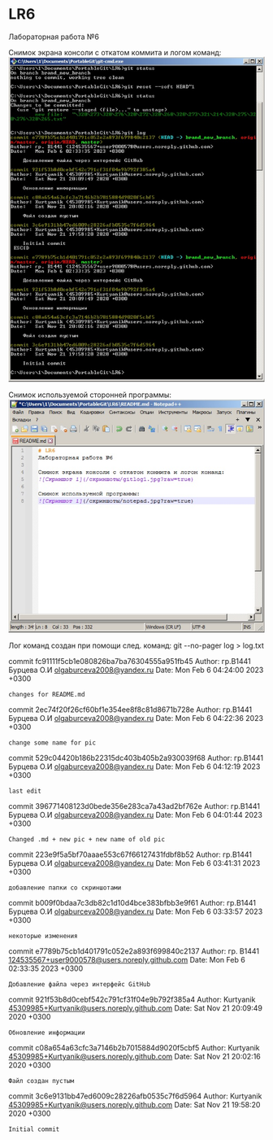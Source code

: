# LR6
Лабораторная работа №6

Снимок экрана консоли с откатом коммита и логом команд:
![Скриншот 1: git log](/screen/gitlog1.jpg?raw=true)

Снимок используемой сторонней программы:
![Скриншот 2: Notepad++](/screen/note.jpg?raw=true)

Лог команд создан при помощи след. команд: git --no-pager log > log.txt

commit fc91111f5cb1e080826ba7ba76304555a951fb45
Author: гр.В1441 Бурцева О.И <olgaburceva2008@yandex.ru>
Date:   Mon Feb 6 04:24:00 2023 +0300

    changes for README.md

commit 2ec74f20f26cf60bf1e354ee8f8c81d8671b728e
Author: гр.В1441 Бурцева О.И <olgaburceva2008@yandex.ru>
Date:   Mon Feb 6 04:22:36 2023 +0300

    change some name for pic

commit 529c04420b186b22315dc403b405b2a930039f68
Author: гр.В1441 Бурцева О.И <olgaburceva2008@yandex.ru>
Date:   Mon Feb 6 04:12:19 2023 +0300

    last edit

commit 396771408123d0bede356e283ca7a43ad2bf762e
Author: гр.В1441 Бурцева О.И <olgaburceva2008@yandex.ru>
Date:   Mon Feb 6 04:01:44 2023 +0300

    Changed .md + new pic + new name of old pic

commit 223e9f5a5bf70aaae553c67f66127431fdbf8b52
Author: гр.В1441 Бурцева О.И <olgaburceva2008@yandex.ru>
Date:   Mon Feb 6 03:41:31 2023 +0300

    добавление папки со скриншотами

commit b009f0bdaa7c3db82c1d10d4bce383bfbb3e9f61
Author: гр.В1441 Бурцева О.И <olgaburceva2008@yandex.ru>
Date:   Mon Feb 6 03:33:57 2023 +0300

    некоторые изменения

commit e7789b75cb1d401791c052e2a893f699840c2137
Author: гр. В1441 <124535567+user9000578@users.noreply.github.com>
Date:   Mon Feb 6 02:33:35 2023 +0300

    Добавление файла через интерфейс GitHub

commit 921f53b8d0cebf542c791cf31f04e9b792f385a4
Author: Kurtyanik <45309985+Kurtyanik@users.noreply.github.com>
Date:   Sat Nov 21 20:09:49 2020 +0300

    Обновление информации

commit c08a654a63cfc3a7146b2b7015884d9020f5cbf5
Author: Kurtyanik <45309985+Kurtyanik@users.noreply.github.com>
Date:   Sat Nov 21 20:02:16 2020 +0300

    Файл создан пустым

commit 3c6e9131bb47ed6009c28226afb0535c7f6d5964
Author: Kurtyanik <45309985+Kurtyanik@users.noreply.github.com>
Date:   Sat Nov 21 19:58:20 2020 +0300

    Initial commit
